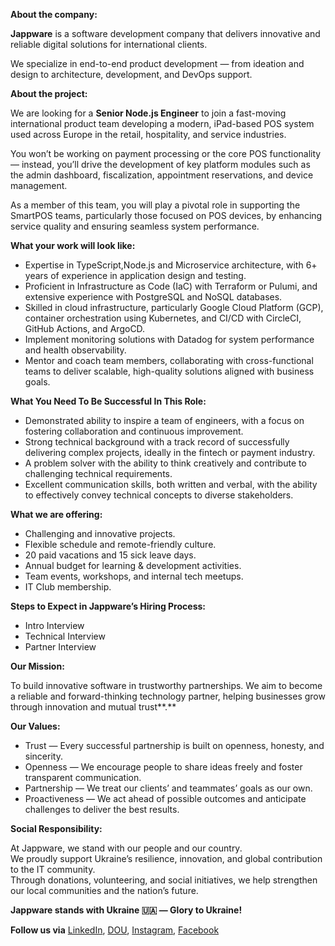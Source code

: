 **About the company:**

**Jappware** is a software development company that delivers innovative and
reliable digital solutions for international clients.

We specialize in end-to-end product development — from ideation and design to
architecture, development, and DevOps support.

**About the project:**

We are looking for a **Senior Node.js Engineer** to join a fast-moving
international product team developing a modern, iPad-based POS system used
across Europe in the retail, hospitality, and service industries.

You won’t be working on payment processing or the core POS functionality —
instead, you’ll drive the development of key platform modules such as the
admin dashboard, fiscalization, appointment reservations, and device
management.

As a member of this team, you will play a pivotal role in supporting the
SmartPOS teams, particularly those focused on POS devices, by enhancing
service quality and ensuring seamless system performance.

**What your work will look like:**

  * Expertise in TypeScript,Node.js and Microservice architecture, with 6+ years of experience in application design and testing. 
  * Proficient in Infrastructure as Code (IaC) with Terraform or Pulumi, and extensive experience with PostgreSQL and NoSQL databases. 
  * Skilled in cloud infrastructure, particularly Google Cloud Platform (GCP), container orchestration using Kubernetes, and CI/CD with CircleCI, GitHub Actions, and ArgoCD. 
  * Implement monitoring solutions with Datadog for system performance and health observability. 
  * Mentor and coach team members, collaborating with cross-functional teams to deliver scalable, high-quality solutions aligned with business goals. 

**What You Need To Be Successful In This Role:**

  * Demonstrated ability to inspire a team of engineers, with a focus on fostering collaboration and continuous improvement. 
  * Strong technical background with a track record of successfully delivering complex projects, ideally in the fintech or payment industry. 
  * A problem solver with the ability to think creatively and contribute to challenging technical requirements. 
  * Excellent communication skills, both written and verbal, with the ability to effectively convey technical concepts to diverse stakeholders. 

**What we are offering:**

  * Challenging and innovative projects.
  * Flexible schedule and remote-friendly culture.
  * 20 paid vacations and 15 sick leave days.
  * Annual budget for learning & development activities.
  * Team events, workshops, and internal tech meetups.
  * IT Club membership.

**Steps to Expect in Jappware’s Hiring Process:**

  * Intro Interview
  * Technical Interview
  * Partner Interview

**Our Mission:**

To build innovative software in trustworthy partnerships. We aim to become a
reliable and forward-thinking technology partner, helping businesses grow
through innovation and mutual trust**.**

**Our Values:**

  * Trust — Every successful partnership is built on openness, honesty, and sincerity.
  * Openness — We encourage people to share ideas freely and foster transparent communication.
  * Partnership — We treat our clients’ and teammates’ goals as our own.
  * Proactiveness — We act ahead of possible outcomes and anticipate challenges to deliver the best results.

**Social Responsibility:**

At Jappware, we stand with our people and our country.  
We proudly support Ukraine’s resilience, innovation, and global contribution
to the IT community.  
Through donations, volunteering, and social initiatives, we help strengthen
our local communities and the nation’s future.

**Jappware stands with Ukraine 🇺🇦 — Glory to Ukraine!**

**Follow us via**
[LinkedIn](https://www.linkedin.com/company/jappware/?viewAsMember=true),
[DOU](https://jobs.dou.ua/companies/jappware/),
[Instagram](https://www.instagram.com/jappware?igsh=d3R6d3JvZjl0djM1),
[Facebook](https://www.facebook.com/share/1FWgUZ32sj/?mibextid=wwXIfr)